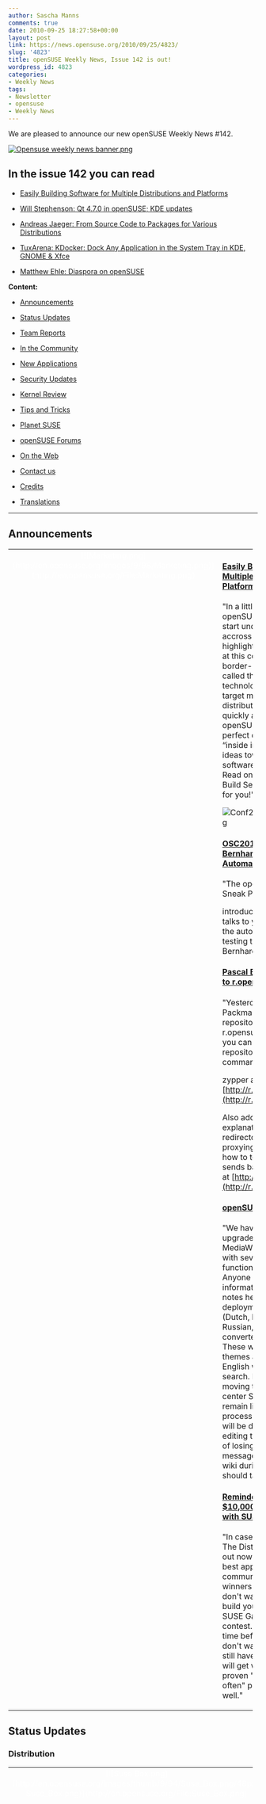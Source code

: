 ```yaml
---
author: Sascha Manns
comments: true
date: 2010-09-25 18:27:58+00:00
layout: post
link: https://news.opensuse.org/2010/09/25/4823/
slug: '4823'
title: openSUSE Weekly News, Issue 142 is out!
wordpress_id: 4823
categories:
- Weekly News
tags:
- Newsletter
- opensuse
- Weekly News
---
```


We are pleased to announce our new openSUSE Weekly News #142.
<!-- more -->








[![Opensuse weekly news banner.png](http://en.opensuse.org/images/6/6d/Opensuse_weekly_news_banner.png)](http://en.opensuse.org/File:Opensuse_weekly_news_banner.png)













## In the issue 142 you can read




  * [ Easily Building Software for Multiple Distributions and Platforms](http://news.opensuse.org/?p=4823#Easily_Building_Software_for_Multiple_Distributions_and_Platforms)


  * [ Will Stephenson: Qt 4.7.0 in openSUSE; KDE updates](http://news.opensuse.org/?p=4823#Will_Stephenson:_Qt_4.7.0_in_openSUSE.3B_KDE_updates)


  * [ Andreas Jaeger: From Source Code to Packages for Various Distributions](http://news.opensuse.org/?p=4823#Andreas_Jaeger:_From_Source_Code_to_Packages_for_Various_Distributions)


  * [ TuxArena: KDocker: Dock Any Application in the System Tray in KDE, GNOME & Xfce](http://news.opensuse.org/?p=4823#TuxArena:_KDocker:_Dock_Any_Application_in_the_System_Tray_in_KDE.2C_GNOME_.26_Xfce)


  * [ Matthew Ehle: Diaspora on openSUSE](http://news.opensuse.org/?p=4823#Matthew_Ehle:_Diaspora_on_openSUSE)















**Content:**




  * [ Announcements](http://news.opensuse.org/?p=4823#Announcements)


  * [ Status Updates](http://news.opensuse.org/?p=4823#Status_Updates)


  * [ Team Reports](http://news.opensuse.org/?p=4823#Team_Reports)


  * [ In the Community](http://news.opensuse.org/?p=4823#In_the_Community)


  * [ New Applications](http://news.opensuse.org/?p=4823#New.2FUpdated_Applications_.40_openSUSE)


  * [ Security Updates](http://news.opensuse.org/?p=4823#Security_Updates)


  * [ Kernel Review](http://news.opensuse.org/?p=4823#Kernel_Review)


  * [ Tips and Tricks](http://news.opensuse.org/?p=4823#Tips_and_Tricks)


  * [ Planet SUSE](http://news.opensuse.org/?p=4823#Planet_SUSE)


  * [ openSUSE Forums](http://news.opensuse.org/?p=4823#openSUSE_Forums)


  * [ On the Web](http://news.opensuse.org/?p=4823#On_the_Web)


  * [ Contact us](http://news.opensuse.org/?p=4823#Feedback_.2F_Communicate_.2F_Get_Involved)


  * [ Credits](http://news.opensuse.org/?p=4823#Credits)


  * [ Translations](http://news.opensuse.org/?p=4823#Translations)







  



  






  






  






  






  






  






  






  






  






  






  






  






  






  






  






  






  






  






  






* * *


  






## Announcements








<table style="width: 98%;" class="zeroBorder" >
<tbody >
<tr >

<td style="color: rgb(255, 255, 255); text-align: center; vertical-align: top; width: 36px;" >[![Marketing.png](http://en.opensuse.org/images/9/98/Marketing.png)](http://en.opensuse.org/File:Marketing.png)
</td>

<td style="margin: 0pt 1em 0pt 0pt;" >


####  [Easily Building Software for Multiple Distributions and Platforms](http://news.opensuse.org/2010/09/20/easily-building-software-for-multipe-distributions-and-platforms/)


"In a little over a month, the openSUSE conference 2010 will start under the title “collaboration accross borders”. This article highlights one of the main topics at this conference — a truly border-crossing technology called the Build Service. This technology helps developers target many different linux distributions with their software quickly and easily, and the openSUSE conference offers the perfect opportunity to get some “inside information” and share ideas towards fast-tracking the software packaging process. Read on to learn more about the Build Service and what it can do for you!" 


![Conf2010_250px2+register.png](/wp-content/uploads/2010/09/Conf2010_250px2+register.png)




####  [OSC2010 Sneak Peaks – Bernhard Wiedemann: Automated Testing](http://news.opensuse.org/2010/09/22/osc2010-sneak-peaks-%E2%80%93-bernhard-wiedemann-automated-testing/)


"The openSUSE Conference 2010 Sneak Peaks will 


introduce some speakers and talks to you. This time we explore the automatism’s inside our testing team together with Bernhard Wiedemann." 




####  [Pascal Bleser: Added Packman to r.opensu.se](http://dev-loki.blogspot.com/2010/09/added-packman-to-ropensuse.html)


"Yesterday I added support for the Packman repository to the repository redirector service at r.opensu.se  This means that now, you can simply add the Packman repository with the following command: 


zypper ar -r [http://r.opensu.se/packman.repo](http://r.opensu.se/packman.repo)


Also added some more explanations about how the redirector works with regards to proxying .repo files, as well as how to test/debug/verify what it sends back using curl. Read more at [http://r.opensu.se](http://r.opensu.se/)" 


####  [openSUSE Wiki Upgrade](http://news.opensuse.org/2010/09/24/opensuse-wiki-upgrade/)


"We have just completed the upgrade to the 1.16 release of MediaWiki. This release comes with several improvements in functionality and performance. Anyone who is interested in more information can view the release notes here.  As part of this deployment, 6 additional wikis (Dutch, French, Greek, Portugese, Russian, and Spanish) have been converted to the new wiki system. These wikis now have the same themes and functionality as the English wiki, including Lucene search.  Later today, we will be moving the wiki files to the data center SAN. The wikis should remain live throughout the entire process. However, file uploads will be disabled and anyone editing the wiki faces a small risk of losing their session. A warning message will be posted on the wiki during this move, which should take less than an hour." 


####  [Reminder: SUSE Studio: Win $10,000 building appliances with SUSE Studio](http://blog.susestudio.com/2010/08/win-10000-building-appliances-with-suse.html)


"In case you haven't heard about The Disters Contest yet, check it out now. We are looking for the best appliances in two categories, community and commercial. The winners will get $10,000 each. So don't wait, go to SUSE Studio, build your appliance, publish it on SUSE Gallery, and submit it to the contest. While there is still some time before the contest closes, don't wait with publishing it. You still have time to refine it, and you will get valuable feedback. The proven "release early, release often" philosophy applies here as well." 
</td>
</tr>
</tbody>
</table>





  









## Status Updates







### Distribution





<table style="width: 98%;" class="zeroBorder" >
<tbody >
<tr >

<td style="color: rgb(255, 255, 255); text-align: center; vertical-align: top; width: 36px;" >[![Suse Box.png](http://en.opensuse.org/images/thumb/9/94/Suse_Box.png/48px-Suse_Box.png)](http://en.opensuse.org/File:Suse_Box.png)
</td>

<td style="margin: 0pt 1em 0pt 0pt;" >  




####  Schedules for the next Week


"**openSUSE 11.4 Milestone 2 release (30 September):** 


  * Milestone: snapshot release without agenda. We release it once we have several new key components in." 



####  Bugzilla




**Important links:**




  * [Detailed Bugzilla Report](https://bugzilla.novell.com/report.cgi?x_axis_field=bug_severity&y_axis_field=product&z_axis_field=&query_format=report-table&short_desc_type=allwordssubstr&short_desc=&long_desc_type=fulltext&long_desc=&classification=openSUSE&bug_file_loc_type=allwordssubstr&bug_file_loc=&status_whiteboard_type=allwordssubstr&status_whiteboard=&keywords_type=anywords&keywords=&bug_status=UNCONFIRMED&bug_status=NEW&bug_status=ASSIGNED&bug_status=NEEDINFO&bug_status=REOPENED&emailassigned_to1=1&emailtype1=substring&email1=&emailassigned_to2=1&emailreporter2=1&emailqa_contact2=1&emailcc2=1&emailtype2=substring&email2=&bugidtype=include&bug_id=&votes=&chfieldfrom=&chfieldto=Now&chfieldvalue=&format=table&action=wrap&field0-0-0=noop&type0-0-0=noop&value0-0-0=)


  * [Submitting Bug Reports](http://en.opensuse.org/openSUSE:Submitting_bug_reports)


  * [Bug Reporting FAQ](http://en.opensuse.org/openSUSE:Bug_reporting_FAQ)


</td>
</tr>
</tbody>
</table>





  






## Team Reports




### Build Service Team





<table style="width: 98%;" class="zeroBorder" >
<tbody >
<tr >

<td style="color: rgb(255, 255, 255); text-align: center; vertical-align: top; width: 36px;" >[![OWN-oxygen-Build-Service.png](http://en.opensuse.org/images/9/98/OWN-oxygen-Build-Service.png)](http://en.opensuse.org/File:OWN-oxygen-Build-Service.png)
</td>

<td style="margin: 0pt 1em 0pt 0pt;" >


####  [OBS 2.1 Beta 1 released](http://lists.opensuse.org/opensuse-buildservice/2010-09/msg00174.html)


"As usual packages can be found inside of the openSUSE:Tools:Unstable project of OBS and its repositories. The correct version tag for the packages and inside git is 2.0.103 for this release:  [http://download.opensuse.org/repositories/openSUSE:/Tools:/Unstable/](http://download.opensuse.org/repositories/openSUSE:/Tools:/Unstable/)" 


####  Build Service Statistics




Statistics can found at [http://build.opensuse.org](http://build.opensuse.org/)



</td>
</tr>
</tbody>
</table>





  






### KDE Team





<table style="width: 98%;" class="zeroBorder" >
<tbody >
<tr >

<td style="color: rgb(255, 255, 255); text-align: center; vertical-align: top; width: 36px;" >[![Kde-logo.jpg](http://en.opensuse.org/images/thumb/7/73/Kde-logo.jpg/48px-Kde-logo.jpg)](http://en.opensuse.org/File:Kde-logo.jpg)
</td>

<td style="margin: 0pt 1em 0pt 0pt;" >  




####  [Will Stephenson: Qt 4.7.0 in openSUSE; KDE updates](http://lizards.opensuse.org/2010/09/22/qt-4-7-0-in-opensuse-kde-updates/)


"With the release of Qt 4.7.0 it’s time to use it to build KDE packages destined for openSUSE 11.4. This means that Qt 4.7 will shortly land in KDE:Distro:Factory repositories. In a couple of months’ time it will be followed by betas of the KDE 4.6 releases. If you are using KDF just because it’s the latest KDE release, consider replacing it with KDE:Release:45 now, which will remain 4.5 and Qt 4.6 based.  You can get the latest Qt release with Qt Quick/QML and latest Qt Creator by staying with KDF." 
</td>
</tr>
</tbody>
</table>





  






### openFATE Team





<table style="width: 98%;" class="zeroBorder" >
<tbody >
<tr >

<td style="color: rgb(255, 255, 255); text-align: center; vertical-align: top; width: 36px;" >[![Logo-fate.png](http://en.opensuse.org/images/thumb/c/c2/Logo-fate.png/48px-Logo-fate.png)](http://en.opensuse.org/File:Logo-fate.png)
</td>

<td style="margin: 0pt 1em 0pt 0pt;" >  




####  [#310567: Integrated alien installer](https://features.opensuse.org/310567)


"Add alien into zypper/yast so that if .deb is attempted to be installed then a message would launch saying it is not compatible but an attempt will be made to make it compatible and then alien would automatically launch behind the scenes do its work and install just like a standard rpm.  This would not help unify the linux systems, but on an end-user experience, it is a little easier than the command line (no learning required - Dangerous! I know), and for all purposes considered new users would not know the difference. I understand it could get messy if a user gets deb happy for installing, but what do you think?" 


####  [#310569: moblin like interface](https://features.opensuse.org/310569)


"Moblin interface is in the right direction of user-friendliness. So why not implement in upcoming version. Gnome 3 gonna have a similar look. But if the uses have given an option get interface like moblin by installing some packages over existing gnome packages It would be nice and would be a great help for NOTEBOOK users." 


####  [#310571: L2TP-protocol connection setup for VPN via YaST in yast2-network module](https://features.opensuse.org/310571)


"Many Internet providers give an opportunity of creation VPN-connections via pptp-protocol or l2tp-protocol.  PPTP protocol is used widely. It is old and slow.  L2TP protocol gives more stable connections and increases significally the speed of internet-traffic. (...)" 


####  [#310604: Push repository Status to Users](https://features.opensuse.org/310604)


"One of the major complaints from users of the OBS is that it is too hard to identify which package out of multiple available ones is the correct, "safe", one to install. Also repository changes have no way of being noticed except with zypp refreshes suddenly start failing. The OBS provides an amazing, amazing service but still little complications arise; repositories disappear, change content, etc. (...)" 


####  [#310609: Yast2 log search](https://features.opensuse.org/310609)


"The system log viewer in Yast2 should allow searching and filtering the log.  Also, please add /var/log/zypp/history to the log menu. This file is crucial." 


####  Statistics




[Feature](https://features.opensuse.org/) statistics for [openSUSE 11.4](https://features.opensuse.org/statistic/product/22236)




[More information on openFATE](http://en.opensuse.org/openSUSE:Openfate)



</td>
</tr>
</tbody>
</table>





  






### Translation Team





<table style="width: 98%;" class="zeroBorder" >
<tbody >
<tr >

<td style="color: rgb(255, 255, 255); text-align: center; vertical-align: top; width: 36px;" >[![Icon-localize.png](http://en.opensuse.org/images/thumb/9/95/Icon-localize.png/48px-Icon-localize.png)](http://en.opensuse.org/File:Icon-localize.png)
</td>

<td style="margin: 0pt 1em 0pt 0pt;" >  




####  Localization




  * Daily updated translation statistics are available on the [openSUSE Localization Portal](http://i18n.opensuse.org/). 


  * [Trunk Top-List](http://i18n.opensuse.org/stats/trunk/toplist.php) – [Localization Guide](http://en.opensuse.org/OpenSUSE_Localization_Guide)


</td>
</tr>
</tbody>
</table>





  









## In the Community 








<table style="width: 98%;" class="zeroBorder" >
<tbody >
<tr >

<td style="color: rgb(255, 255, 255); text-align: center; vertical-align: top; width: 36px;" >[![Icon-project.png](http://en.opensuse.org/images/3/31/Icon-project.png)](http://en.opensuse.org/File:Icon-project.png)
</td>

<td style="margin: 0pt 1em 0pt 0pt;" >  




####  [Sirko Kemter: FrOSCamp Zurich](http://karl-tux-stadt.de/ktuxs/?p=2771)


"Finally I am home from FrOSCamp now, it was a hard weekend and I slept not much. I started thursday in the evening and picked Alex in Nuremberg arround 9pm adn after another 500km ride we arrived in the morning in Zurich. Then begun an hopeless search for an parking ground. Zurich is definitly an tourist/car driver unfriendly city. Its not that you cant find a place for you car its more that you cant find a place without paying. So on the end I used a parking place I search in the net before I started to Zurich, it was the cheapest I can find, only problem you had the right to park there for 15 hours. The funny thing was, you can pay for more there :D The machine took Euro money, but the automat for the tram doesnt take Euro or paper money. So if you plan a trip to Zurich is definitly the better choice to take the train or plane and make sure you have some coins for the tram." 


####  [Pavol Rusnak: FrOSCamp, FUDCon Zurich and CERN](http://stick.gk2.sk/blog/2010/09/froscamp-fudcon-zurich-and-cern/)


"After a very long journey home I’m finally back in Prague from Switzerland. The whole trip was just awesome! Michal and I left Prague on Thursday around 11 PM, shortly after our Fedora friends from Brno arrived. To book a shared van for 9 people proved to be a great idea! Btw, motto for the upcoming openSUSE Conference is “Collaboration across Borders” so we definitively stick to that! :-)" 


####  [Nelson Marques: Strategy and the opensuse-pt community!](http://nmarques.digitalwhores.net/2010/09/22/strategy-and-the-opensuse-pt-community/)


"A few days ago I’ve launched a small alert to the Portuguese speaking community through planet and the opensuse-pt mailing list. It’s paying off as some people are now committed to this cause; Identifying what bounds us to openSUSE and why we love to be a part of the openSUSE community. This qualitative information is going to be given to the strategy and marketing teams in a nearby future so that they can have some material provided by the community about the community (in this case, Portuguese speaking community) to aid them to fulfill their goals and make their work easier around the ‘targeted user base" 


####  [Thomas Thym: openSUSE strategy is moving on](http://ungethym.blogspot.com/2010/09/opensuse-strategy-is-moving-on.html)


"openSUSE strategy is evolving. The strategy team is working very hard to integrate all the input they get. We got some great ideas from our contributors as well as from users and even non-users.  I would be interested in further input from the upstream projects.  * What do you expect from the openSUSE community? In which direction should out strategy point to improve our collaboration?  Please let us know your hopes and expectations in the comments or via mail (firstname.lastname at gmail com)." 


####  [Andreas Jaeger: From Source Code to Packages for Various Distributions](http://lizards.opensuse.org/2010/09/24/from-source-code-to-packages-for-various-distributions/)


"I presented on Thursday at LinuxKongress 2010 on “From Source Code to Packages for Various Distributions”.  When I arrived in the morning for Jon Corbet’s excellent keynote, a quick check showed that the openSUSE Build Service (OBS) which I wanted to demo as part of my presentation was down. I was glad about the advise of my colleague Michael Löffler that told me to have some backup in case I won’t have internet in the room. So, I had prepared a screencast (video) and soon I was calm and could concentrate on Jon instead of worrying about OBS." 


###  Events & Meetings




Past: 




  * [** September 21, 2010: openSUSE Marketing Team Meeting**](http://news.opensuse.org/2010/07/26/opensuse-marketing-team-meeting-7/)


  * [** September 22, 2010: openSUSE Board Meeting**](http://news.opensuse.org/2010/03/24/opensuse-board-meeting/)



Upcoming: 




  * [** September 29, 2010: German Wiki Team Meeting**](http://news.opensuse.org/2010/05/30/german-wiki-team-meeting-2/)


  * [** September 30, 2010: ﻿openSUSE KDE Team meeting**](http://news.opensuse.org/2010/05/13/%ef%bb%bfopensuse-kde-team-meeting/)


  * You can find more informations on other events at: 


    * [openSUSE News/Events](http://news.opensuse.org/category/events/) – [Local events](http://en.opensuse.org/openSUSE:Ambassadors_events)



###  openSUSE for your ears




  * The openSUSE Weekly News are available as Livestream or Podcast in the German Language. You can hear it or download it on [http://blog.radiotux.de/podcast](http://blog.radiotux.de/podcast). 



###  From Ambassadors




####  [Efstathios Iosifidis: openSUSE team at the 75th International Trade Fair](http://opensuseambassadors.blogspot.com/2010/09/opensuse-team-at-75th-international.html)


"openSUSE ambassadors team in association with GreekLUG and Scouts Organization in Thessaloniki, participated from 11th until 19th of September 2010, to 75th International Trade Fair in Thessaloniki. We were at the thematic section called Kids & Fun at the building no16.  The main idea there was to organize some games for the kids. Unfortunately we didn't have the equipment to install couple of games (like Super Tux). So we had a small corner and we were informing the kids and parents about FOSS and what are the positives of using it. We used our laptops to show a small demo. (...)" 


####  [Jimmy Pierre: Report on Software Freedom Day 2010](http://lists.opensuse.org/opensuse-marketing/2010-09/msg00179.html)


"(...) We were overwhelmed by the visitors. We distributed 211 openSUSE 11.3 DVDs to the casual visitors and a few SUSE 11 SP1 to people from the Ministry of Education.  We started sfd with demonstration of CMS, we showed fresh installation and tweaking of software from [http://opensourcecms.com](http://opensourcecms.com/) This took a couple of hours because the process was challenging and over a wireless link sometimes falling at 2mb.  Coffee break and we struggled our way into FOSS games. The audience was quite interested that you could use Linux to work but also to play games and some of them are "clones" of Windows games. We gave some advice on using Wine, but demonstrated that installation of openSUSE 11.3 alongside with Windows would be their best bet. Dual booting and showing how to configure in Yast.  (...)  We ran out of battery for our camera so here are the pics secured : [http://www.nui.fr/linpha/viewer.php?albid=14&stage=1](http://www.nui.fr/linpha/viewer.php?albid=14&stage=1) " 


####  [Agustin Chavarria: opensuse tour in Nicaragua Oct. 26](http://lists.opensuse.org/opensuse-marketing/2010-09/msg00180.html)


"In the community of opensuse in Nicaragua, we're organizing a Tour for all university of Nicaragua, the idea of the tour is promote the use of free software and opensuse.  We will have the first event in October, we don't have a confirm date, but it's probable between October 18 and october 20.  In this event we will have some conference and workshops. (...)" 


####  [Ravindra Aditya: Software Freedom Day Celebrations : openSUSE Story](http://theravi.net/1software-freedom-day-celebrations--opensuse-story.aspx)


"Software Freedom Day is being celebrated on 18th September,2010 here. As an information for the new users, Software Freedom Day is a worldwide celebration of Free and Open Source Software (FOSS). Our goal in this celebration is to educate the worldwide public about the benefits of using high quality FOSS in education, in government, at home, and in business -- in short, everywhere!  for new Users :-The openSUSE project is a worldwide effort that promotes the use of Linux everywhere. openSUSE creates one of the world's best Linux distributions, working together in an open, transparent and friendly manner as part of the worldwide Free and Open Source Software community. (...)" 


###  openSUSE in $COUNTRY


"Details" 


###  Communication




  * [The Mailinglists](http://lists.opensuse.org/)


  * [The openSUSE Forums](http://forums.opensuse.org/)] 



###  Contributors




  * [The User Directory](http://users.opensuse.org/)


</td>
</tr>
</tbody>
</table>





  









## New/Updated Applications @ openSUSE








<table style="width: 98%;" class="zeroBorder" >
<tbody >
<tr >

<td style="color: rgb(255, 255, 255); text-align: center; vertical-align: top; width: 36px;" >[![OWN-oxygen-New-Updated-Applications.png](http://en.opensuse.org/images/1/10/OWN-oxygen-New-Updated-Applications.png)](http://en.opensuse.org/File:OWN-oxygen-New-Updated-Applications.png)
</td>

<td style="margin: 0pt 1em 0pt 0pt;" >


####  [OBS openSUSE:11.3:Update/flash-player r3 commited](http://hermes.opensuse.org/messages/5209258)


"Updated to flash_player_10_r85.3" 


####  [OMG!SUSE! team: Runnin' from Johnny Law with Amarok 2.3.2 "Moonshine"](http://feedproxy.google.com/%7Er/omgsuse/%7E3/JdkuLQ3KDso/runnin-johnny-law-amarok-232-moonshine)


"Earlier this week the Amarok team release version 2.3.2 which brings a KTruckFull of bug fixes to Amarok, the most important of them being: Amarok 2.3.2 jives with KDE 4.5 far better than it's predecessors." 


  * You can find other interesting Packages at: 


  * [Packman](http://packman.links2linux.de/rdf/packman_en.rdf) – [OBS](https://hermes.opensuse.org/feeds/53368.rdf)


</td>
</tr>
</tbody>
</table>





  









## Security Updates








<table style="width: 98%;" class="zeroBorder" >
<tbody >
<tr >

<td style="color: rgb(255, 255, 255); text-align: center; vertical-align: top; width: 36px;" >[![Logo-SecurityUpdates.png](http://en.opensuse.org/images/6/68/Logo-SecurityUpdates.png)](http://en.opensuse.org/File:Logo-SecurityUpdates.png)
</td>

<td style="margin: 0pt 1em 0pt 0pt;" >


To view the security announcements in full, or to receive them as soon as they're released, refer to the [openSUSE Security Announce](http://lists.opensuse.org/opensuse-security-announce/) mailing list.  

  





</td>
</tr>
</tbody>
</table>





  









## Kernel Review








<table style="width: 98%;" class="zeroBorder" >
<tbody >
<tr >

<td style="color: rgb(255, 255, 255); text-align: center; vertical-align: top; width: 36px;" >[![Tux.svg.png](http://en.opensuse.org/images/thumb/b/bc/Tux.svg.png/48px-Tux.svg.png)](http://en.opensuse.org/File:Tux.svg.png)
</td>

<td style="margin: 0pt 1em 0pt 0pt;" >  




####  [h-online/Thorsten Leemhuis: Kernel Log: Coming in 2.6.36 (Part 2) - File systems, networking and storage](http://en.opensuse.org//Weekly_news#In_the_Community)


"2.6.36 offers VFS optimisations, has returned to integrating Ext3 file systems with "data=ordered" by default and can store data from shared Windows or Samba disks in local cache to improve performance. Numerous new and improved drivers enhance the kernel's storage and network hardware support." 
</td>
</tr>
</tbody>
</table>





  









## Tips and Tricks








<table style="width: 98%;" class="zeroBorder" >
<tbody >
<tr >

<td style="color: rgb(255, 255, 255); text-align: center; vertical-align: top; width: 36px;" >[![OWN-oxygen-Tips-and-Tricks.png](http://en.opensuse.org/images/9/98/OWN-oxygen-Tips-and-Tricks.png)](http://en.opensuse.org/File:OWN-oxygen-Tips-and-Tricks.png)
</td>

<td style="margin: 0pt 1em 0pt 0pt;" >  




###  For Desktop Users




####  [TuxArena: KDocker: Dock Any Application in the System Tray in KDE, GNOME & Xfce](http://tuxarena.blogspot.com/2010/09/kdocker-dock-any-application-in-system.html)


"I bet at one point or another you felt you missed the system tray integration feature in some application, be it xterm, an audio player, a file manager or any other program. Well, KDocker is just the thing which comes to help: a simple, yet practical docking application built for KDE4 (older KDE3 version can be found here), but not only. Let me tell you how to use this program in a productive and useful manner." 


####  [Tech Drive-in: 12 Useful GIMP Video Tutorials For Absolute Beginners](http://www.techdrivein.com/2010/09/12-useful-gimp-video-tutorials-for.html)


"We already introduced a beautiful collection of GIMP tutorials before, it's time for some more. But this time, they are a bunch of GIMP video tutorials and are solely meant for absolute beginners, those who only have the vaguest idea on what GIMP is and what it is capable of." 


####  [Sebastian Kügler: Getting Email Done: The Stack and the Heap of Lion Mail](http://satellite.vizzzion.org/blog/2010/09/getting-email-done-the-stack-and-the-heap-of-lion-mail/)


"In my previous article on this subject, I have introduced Akonadi as the personal information beehive on your computer, explained how it works, how it is designed and what the migration process to an Akonadi-based Kontact looks like. (openSUSE users should also take a look here.) In this article, I will dive into the workspace parts we’re introducing on top of Akonadi, notably the new email notifier system in Plasma – Lion Mail.  The Lion Mail email notifier is at its base your "you’ve got mail" icon in the panel. For users with more complex and high-traffic email habits, it offers a basic set of workflow tools to manage the daily stream of emails more efficiently and ergonomically. In this article, I’m describing some of the design concepts behind Lion Mail’s email notifier and its workflow features." 


####  [WebUpd8/Andrew: Synchronize Your OpenOffice Documents With Google Docs, Zoho And WebDAV Servers Using Ooo2gd](http://www.webupd8.org/2010/09/synchronize-your-openoffice-documents.html)


"[Ooo2gd](http://code.google.com/p/ooo2gd/) is an OpenOffice addon which you can use to keep your documents synchronized with Google Docs, Zoho and WebDAV servers. You can either manually select to upload a file to Google Docs / Zoho when you're done editing it or you can select to automatically synchronize it. (...)" 


  






###  For Commandline/Script Newbies




####  [Jordi Massaguer: removing duplicated photos from your hard drive](http://jordimassaguerpla.blogspot.com/2010/09/removing-duplicated-photos-from-your.html)


"These last days I've been trying to organize my photo collection. I realized that some of them were in more than one folder, that is, some photos were duplicated or triplicated on my hard drive.  So, I wrote a python script to solve my problem, and here it is:..." 


  






###  For Developers and Programmers




####  [Developer.com/Keith Vance: Build Your First PHP for Android Application](http://www.developer.com/features/article.php/3904261/Build-Your-First-PHP-for-Android-Application.htm)


"Google's open source Android mobile operating system is taking the smartphone market by storm. Unlike Apple, which has stringent guidelines and requirements for developers who want to offer their applications on the iPhone App Store, Google has left the Android platform wide open. You can even write Android applications in PHP now. The folks at Irontech have created a PHP port to run on Android, and with the Scripting Layer for Android (SL4A), you can build PHP Android applications. (...)" 


####  [Packt/Daniel Arbuckle: Python: Unit Testing with Doctest](http://www.packtpub.com/article/python-unit-testing-with-doctest)


"In this article by Daniel Arbuckle, author of Python Testing, we shall:  * Discuss in detail what Unit testing is  * Talk about the ways in which Unit testing helps various stages of development  * Work with examples that illustrate Unit testing and its advantages  So, let's get on with it!" 


  






###  For System Administrators




####  [HowtoForge/Falko Timme: Setting Up An NFS Server And Client On OpenSUSE 11.3](http://www.howtoforge.com/setting-up-an-nfs-server-and-client-on-opensuse-11.3)


"This guide explains how to set up an NFS server and an NFS client on OpenSUSE 11.3. NFS stands for Network File System; through NFS, a client can access (read, write) a remote share on an NFS server as if it was on the local hard disk. (...)" 


####  [Novell Connection Magazine/Matthias G. Eckermann and Bill Tobey: Effective Linux Resource Management](http://www.novell.com/connectionmagazine/2010/09/effective_linux_resource_management_one.html)


"When Linux servers under perform—particularly multi-purpose systems running multiple applications for multiple user groups—the root cause is frequently resource monopolization by one or more processes or users. Wouldn’t it be wonderful if you could set and enforce some ground rules to govern how much CPU, memory, disk I/O or network I/O each process or user could command?  Well you can! Control groups (cgroups) are a feature of the Linux kernel that provide mechanisms for partitioning sets of tasks into one or many hierarchical groups, and associating each group with a set of subsystem resource parameters that affect their execution performance. You might use control groups: (...)" 


####  [Unixmen: How to install Nagios 3.2.2 from source in Opensuse 11.3](http://www.unixmen.com/linux-tutorials/1187-how-to-install-nagios-322-from-source-in-opensuse-113)


"Nagios is a popular open source computer system and network monitoring software application. It watches hosts and services, alerting users when things go wrong and again when they get better. (...)" 


####  [Robert Schweikert: Wacom Bamboo Pen and openSUSE 11.3](http://lizards.opensuse.org/2010/09/23/wacom-bamboo-pen-and-opensuse-11-3/)


"It all started when my daughter discovered the Bamboo Pen. Naturally the tablet quickly turned into a must have accessory to her computer. After a bit of Googling I came to the conclusion that making the beast work with Linux should be possible. The prize for the effort would be a very happy young lady.  In order to avoid any potential hassle with shipping etc. we went to the local Best Buy to buy the tablet. As the store had the hardware at the same price as online retailers that decision was easy.  Once I actually had my fingers on the tablet it was time to make it work. Doing a bit more detailed research now, I found various openSUSE forum posts and various other links. Some of these were not quite consistent, others appeared to address only half the solution. Therefore, I decided to cast away most of what I had found and just concentrate on the information found on the Linux Wacom Project. The HOWTO is informative and provides all information needed to get everything working. The HOWTO does not provide the information in the linear fashion I like, when I try to get something new to work. With a bit of hoping back and forth and some pocking around I got the tablet to work." 
</td>
</tr>
</tbody>
</table>





  









## Planet SUSE








<table style="width: 98%;" class="zeroBorder" >
<tbody >
<tr >

<td style="color: rgb(255, 255, 255); text-align: center; vertical-align: top; width: 36px;" >[![Logo-PlanetSUSE.png](http://en.opensuse.org/images/thumb/f/fe/Logo-PlanetSUSE.png/48px-Logo-PlanetSUSE.png)](http://en.opensuse.org/File:Logo-PlanetSUSE.png)
</td>

<td style="margin: 0pt 1em 0pt 0pt;" >  




####  [Matthew Ehle: Diaspora on openSUSE](http://www.matthewehle.info/blog/?p=113)


"A possible milestone in the world of social networking was reached a few days ago, as the developers announced the pre-alpha release of the Diaspora project. While there is ample instruction on their wiki for installing a seed on Ubuntu, there is no documentation on getting one running on SUSE Linux, especially in Apache. However, after some tinkering around, I have successfully installed and set it my own Diaspora seed. Here is what I did for openSUSE 11.3:  **Warning** This application is pre-alpha quality (i.e. minimal functionality). While the Diaspora team has released the source code and some basic installation instructions, there is absolutely no support right now. In addition, the application has a lot of security holes, as this article points out. On top of that, you will have to install a lot of software, which always carries the risk of messing up your system.  While I am happy to answer some basic questions about what I did, I am not a Ruby expert and will probably not be able to help on most specific problems. If you do this, it is at your own risk!" 


####  [OMG!SUSE! team: The Bertel Beat: Thoughts on strategy](http://feedproxy.google.com/%7Er/omgsuse/%7E3/dQ4Ne6nOOUc/bertel-beat-thoughts-strategy)


"The openSUSE project has been re-evaluating its direction as of late, and today I checked out the current draft of the new openSUSE vision, available here. Linked from the post is an evolving document on identifying the openSUSE project's target user, it reads:  "The target users of openSUSE are people who need to get work done, and want something stable and usable for their every day needs. They are users who are interested in technology, willing to learn if needed, capable of reading documentation or asking questions on forums. But also people who don't want to do that if they don't have to. In short, the productivity-focussed professional. This includes powerusers, developers, system administrators but also office workers who sit behind a computer all day. A convenient definition would be someone who regularly reads computer magazines or technology sites and works with computers a lot. So we are NOT targeting people who don't use a computer very often - if your grandma only checks mail and Facebook once a week, give her a Netbook interface like MeeGo or Plasma Netbook, not the default openSUSE Plasma or GNOME desktops.  Our user wants control over his or her computing experience - but at the same time doesn't want to WASTE time - things should work out of the box and offer flexibility and configurability only where needed. And this user is empowered to help his or her favorite distribution - it is easy to contribute back to openSUSE!"" 


####  [Mike McCallister: Outsmarting an aging router and other tales of regeneration](http://metaverse.wordpress.com/2010/09/21/outsmarting-an-aging-router-and-other-tales-of-regeneration/)


"So after a week of preparation and a couple more weeks of frustration and perseverance, my somewhat ancient laptop has transformed from a dual-boot Kubuntu/Windows XP system to a dual-boot openSUSE 11.3/Windows XP system.  The whole process wasn’t really as bad as I’d feared, nor as bad as you might think after reading that lead paragraph. I pretty much thought I’d have to reformat my hard drive and start over and backed up all my data accordingly.  Once I did that, I remembered to install Windows first, even though I never ran into any issues when I earlier installed Windows on what it considered the H: drive." 


####  [Sascha Manns: New Webinar at Linux Foundation](http://saigkill.wordpress.com/2010/09/21/new-webinar-at-linux-foundation/)


"Yesterday i’ve got a Message from Linux Foundation. The Mail says, that the fourth Part of the Webinars are available.  **What is a Webinar?** A Webinar is a free Trainingvideo with different Topics. Each new Webinar has a new Topic. The whole Training is a Video in a Flashplayer, that contains a talk and you can see the Slides or the stuff what makes the Man (Women) who gives the Talk. Before you can access the Webinar, you must request a Session-Key, what you can do there. On the Registersite you just must place your Name, Emailadress and Company, and in the next Step you got the Key. That Key you put in the next Page, and then you have access to see the Video. As Extra Present you can also Download that as OGG. The Webinars are interesting, and if i haven’t understand anything, i can go back and hear it another Time." 


####  [Nelson Marques: 2.6.34.7-0.3-desktop and ATI FireGL](http://nmarques.digitalwhores.net/2010/09/24/2-6-34-7-0-3-desktop-and-ati-firegl/)


"The last kernel update (2.6.34.7-0.3-desktop) in my case blown up the ATI FireGL proprietary driver (verified in 10.8 and 10.9). As usual, after a kernel update the ATI user needs to recompile the fglrx module, and this time it was failing (maybe due to recent cleanups by the kernel devs on ASM code):..." 
</td>
</tr>
</tbody>
</table>





  









## openSUSE Forums








<table style="width: 98%;" class="zeroBorder" >
<tbody >
<tr >

<td style="color: rgb(255, 255, 255); text-align: center; vertical-align: top; width: 36px;" >[![OWN-oxygen-openSUSE-Forums.png](http://en.opensuse.org/images/e/ed/OWN-oxygen-openSUSE-Forums.png)](http://en.opensuse.org/File:OWN-oxygen-openSUSE-Forums.png)
</td>

<td style="margin: 0pt 1em 0pt 0pt;" >


####  [Can't Boot Following Update](http://forums.opensuse.org/english/get-help-here/install-boot-login/446594-cant-boot-following-update.html)


"This week we had such a swathe of issues with the .4 kernel update, but this one was slightly different because it actually came in post the .7 kernel update." 


####  [Firefox amd Dolphin Graphical Display Issues.](http://forums.opensuse.org/english/get-help-here/applications/446337-graphical-issue-dolphin-firefox-cannot-show-picture-preview.html)


"This is kind of epic but reveals some interesting information and solutions. It's ongoing as I write this, although the initial issue seems resolved - we wanted to address the WHY it was happening in the first place." 


####  [Running from USB - Can't access other Partitions](http://forums.opensuse.org/english/get-help-here/applications/446541-booted-usb-cannot-mount-access-other-hard-drives.html)


"When running from a live session on USB, user cannot access other partitions. Some advice is given to assist." 


####  [Painless Kernel Update](http://forums.opensuse.org/english/community/general-chit-chat/446583-painless-kernel-update-2-6-34-7-0-2-a.html)


"This was a bit of good news after the last fiasco - The latest kernel release has solved the USB bug." 
</td>
</tr>
</tbody>
</table>





  









## On the Web








<table style="width: 98%;" class="zeroBorder" >
<tbody >
<tr >

<td style="color: rgb(255, 255, 255); text-align: center; vertical-align: top; width: 36px;" >[![OWN-oxygen-On-the-Web.png](http://en.opensuse.org/images/d/d6/OWN-oxygen-On-the-Web.png)](http://en.opensuse.org/File:OWN-oxygen-On-the-Web.png)
</td>

<td style="margin: 0pt 1em 0pt 0pt;" >  




###  Announcements




####  [Free eBook: Introduction to the Command Line](http://dontfearthecommandline.blogspot.com/2010/09/free-ebook-introduction-to-command-line.html)


"Please enjoy this free eBook of my lattest book Introduction to the Command Line (Second Edition) available for [free download in PDF format from Lulu.com](http://www.lulu.com/product/ebook/introduction-to-the-command-line-%28second-edition%29/12665426)." 


  






###  Reports




####  [Jean-François Fortin Tam (nekohayo): Free my memory](http://jeff.ecchi.ca/blog/2010/09/19/free-my-memory/)


"My fellow Antistress argued that I should be going back from Chromium to Firefox today. I replied, “Only when it starts up in less than 3 seconds and frees my goddamn memory when closing tabs”. He then replied with the following statement:  _firefox a la meilleure gestion de la mémoire tous navigateurs confondus (cf tests unanimes sur la toile)_" 


  






###  Reviews and Essays




####  [Charles-H. Schulz: Radical Innovation is needed for GNU/Linux distributions](http://standardsandfreedom.net/index.php/2010/09/22/radical-innovation-is-needed-for-gnulinux-distributions/)


"There’s a certain movement these days in the world of GNU/Linux distributions. I think we are experiencing one of these moments that starts with a question that has been asked and heard many times -should distros differentiate themselves in order to survive? & aren’t there too many distros out there?- and ends with a much more serious question: Innovating in the world of GNU/Linux. Rest assured this is not going to be that sort of rant where we conclude that “Linux is the copycat of other OSes” just like we will not, in fact answer the question of the pretendly too many distributions or their differentiation. That is, I will not really answer these questions; and the reason I won’t is that I think these are all bad questions that either miss the point or show a certain lack of understanding of FOSS and GNU/Linux in general.  I guess by now all of you have heard of Mageia, the Mandriva fork. But these news overshadowed something else that is a developing situation elsewhere and matters perhaps even more: OpenSuse. (...)" 


####  [Computerworld/Steven J. Vaughan-Nichols: VMware's Novell SUSE Linux buy out runs into a snag](http://blogs.computerworld.com/17019/vmwares_novell_suse_linux_buy_out_runs_into_a_snag)


"There's no doubt about it. VMware wants to buy Novell's SUSE Linux and open-source divisions. But, according to a Reuters report, Novell's board really wants to sell NetWare and the identity management divisions at the same time, and no one wants to pay serious money for them.  In addition, I've heard that other companies are interested in buying Novell's SUSE Linux business. VMware may yet find itself in a Linux bidding war. (...)" 


  






###  Warning!




####  [US-CERT Cyber Security Alert SA10-263A -- Adobe Flash Vulnerabilities](http://www.us-cert.gov/cas/alerts/SA10-263A.html)


" Adobe Security Advisory APSB10-22 describes vulnerabilities in Flash Player. Flash content could be on a web page, in a PDF document, in an email attachment, or embedded in another file.  By convincing you to open malicious Flash content, an attacker may be able to take control of your computer or cause it to crash." 
</td>
</tr>
</tbody>
</table>





  









## Feedback / Communicate / Get Involved








<table style="width: 98%;" class="zeroBorder" >
<tbody >
<tr >

<td style="color: rgb(255, 255, 255); text-align: center; vertical-align: top; width: 36px;" >[![OWN-oxygen-FCG.png](http://en.opensuse.org/images/a/ae/OWN-oxygen-FCG.png)](http://en.opensuse.org/openSUSE:Weekly_news_team)
</td>

<td style="margin: 0pt 1em 0pt 0pt;" >Do you have comments on any of the things mentioned in this article? Then head right over to the [comment section](http://news.opensuse.org/?p=4823) and let us know!  

Or if you would like to be part of the [openSUSE:Weekly news team](http://en.opensuse.org/openSUSE:Weekly_news_team) then check out our team page and join!  

Or Communicate with or get help from the wider openSUSE community -- via IRC, forums, or mailing lists -- see [Communicate](http://en.opensuse.org/openSUSE:Communication_channels). 


  

[![Rss 32.png](http://en.opensuse.org/images/thumb/6/6d/Rss_32.png/24px-Rss_32.png)](http://en.opensuse.org/File:Rss_32.png) You can subscribe to the openSUSE Weekly News RSS feed at [http://news.opensuse.org/category/weekly-news/feed/](http://news.opensuse.org/category/weekly-news/feed/)



</td>
</tr>
</tbody>
</table>





  









## Credits








<table style="width: 98%;" class="zeroBorder" >
<tbody >
<tr >

<td style="color: rgb(255, 255, 255); text-align: center; vertical-align: top; width: 36px;" >[![OWN-oxygen-Credits.png](http://en.opensuse.org/images/1/17/OWN-oxygen-Credits.png)](http://en.opensuse.org/File:OWN-oxygen-Credits.png)
</td>

<td style="margin: 0pt 1em 0pt 0pt;" >


  * [saigkill](http://en.opensuse.org/User:Saigkill) [Talk](http://en.opensuse.org/User_talk:Saigkill) - [Contributions](http://en.opensuse.org/Special:Contributions/saigkill) Sascha Manns (Editor in Chief) 


  * [STS301](http://en.opensuse.org/index.php?title=User:STS301&action=edit&redlink=1) [Talk](http://en.opensuse.org/index.php?title=User_talk:STS301&action=edit&redlink=1) - [Contributions](http://en.opensuse.org/Special:Contributions/STS301) Sebastian Schöbinger (Tips/Tricks) 


  * [HeliosReds](http://en.opensuse.org/User:HeliosReds) [Talk](http://en.opensuse.org/index.php?title=User_talk:HeliosReds&action=edit&redlink=1) - [Contributions](http://en.opensuse.org/Special:Contributions/HeliosReds) Satoru Matsumoto (Editorial Office) 


  * [Caf4926](http://en.opensuse.org/User:Caf4926) [Talk](http://en.opensuse.org/index.php?title=User_talk:Caf4926&action=edit&redlink=1) - [Contributions](http://en.opensuse.org/Special:Contributions/Caf4926) Carl Fletcher (Main-Newsletter, Forums Sec.) 


  * [Okuro](http://en.opensuse.org/User:Okuro) [Talk](http://en.opensuse.org/index.php?title=User_talk:Okuro&action=edit&redlink=1) - [Contributions](http://en.opensuse.org/Special:Contributions/Okuro) Thomas Hofstätter (Events & Meetings) 


  * add translators 


</td>
</tr>
</tbody>
</table>





  









## Translations





<table style="width: 98%;" class="zeroBorder" >
<tbody >
<tr >

<td style="color: rgb(255, 255, 255); text-align: center; vertical-align: top; width: 36px;" >[![OWN-Icon-locale.png](http://en.opensuse.org/images/thumb/b/b5/OWN-Icon-locale.png/48px-OWN-Icon-locale.png)](http://en.opensuse.org/File:OWN-Icon-locale.png)
</td>

<td style="margin: 0pt 1em 0pt 0pt;" >  




openSUSE Weekly News is translated into many languages.Issue #142 of the openSUSE Weekly News is available in: 




  * [English](http://en.opensuse.org/Archive:Weekly_news_142)



Delayed / to be translated: 




  * [Magyar](http://hu.opensuse.org/OpenSUSE_Heti_H%C3%ADrmond%C3%B3/142)


  * [Español](http://es.opensuse.org/OpenSUSE_Noticias_Semanales/142)


  * [繁體中文](http://zh_tw.opensuse.org/OpenSUSE_Weekly_News/142)


  * [日本語](http://ja.opensuse.org/OpenSUSE_Weekly_News/142)


  * [Русский](http://ru.opensuse.org/%D0%95%D0%B6%D0%B5%D0%BD%D0%B5%D0%B4%D0%B5%D0%BB%D1%8C%D0%BD%D1%8B%D0%B5_%D0%BD%D0%BE%D0%B2%D0%BE%D1%81%D1%82%D0%B8_openSUSE/142)


  * [Indonesia](http://en.opensuse.org/OpenSUSE_Weekly_News/142/indonesian)


  * [简体中文](http://en.opensuse.org/OpenSUSE_Weekly_News/142/chinese)


  * [Deutsch](http://de.opensuse.org/OpenSUSE-Wochenschau/142)


  * [Français](http://fr.opensuse.org/Lettre_d%27information_openSUSE/142)


  * [Polski](http://pl.opensuse.org/Tygodnik_openSUSE/142)


  * [Português](http://pt.opensuse.org/Not%C3%ADcias_da_semana_no_openSUSE/142)


  * [Italiano](http://it.opensuse.org/OpenSUSE_Newsletter_Settimanale/142)


  * [Svenska](http://en.opensuse.org/OpenSUSE_Weekly_News/142/swedish)


  * [Ìesky](http://cs.opensuse.org/OpenSUSE_t%C3%BDden%C3%ADk/142)


</td>
</tr>
</tbody>
</table>
  

